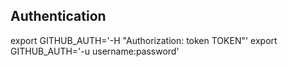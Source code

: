 ## Authentication

   export GITHUB_AUTH='-H "Authorization: token TOKEN"'
   export GITHUB_AUTH='-u username:password'
